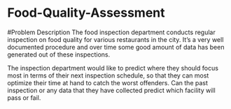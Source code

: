 # Food-Quality-Assessment

#Problem Description
The food inspection department conducts regular inspection on food quality for various restaurants in the city. It’s a very well documented procedure and over time some good amount of data has been generated out of these inspections.

The inspection department would like to predict where they should focus most in terms of their next inspection schedule, so that they can most optimize their time at hand to catch the worst offenders. Can the past inspection or any data that they have collected predict which facility will pass or fail.


